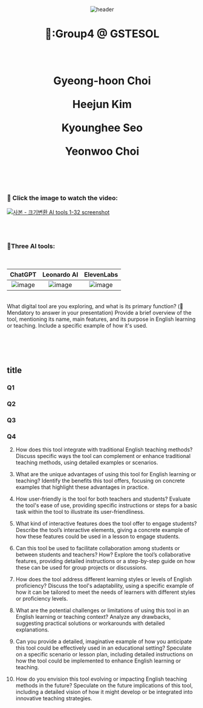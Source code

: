 <div align=center>
  
![header](https://capsule-render.vercel.app/api?type=waving&height=300&color=gradient&text=Input%20text)
</div>
  
  <div align=center>
    <h1>🐣:Group4 @ GSTESOL
  <p>   <br>
  <p>Gyeong-hoon Choi
  <p>Heejun Kim
  <p>Kyounghee Seo
  <p>Yeonwoo Choi
   <br>
   <br>
   <br>
    </div>
    
   
### 📌 Click the image to watch the video:
[![사본 - 크기변환 AI tools 1-32 screenshot](https://github.com/ShieldEdu/G4/assets/162398654/941c4fa6-3ccb-4357-a217-1c5806453ac3)](https://www.youtube.com/watch?v=pCj98OHM4vM)

   <br>
   <br>

### :rocket:Three AI tools:
   <br>
<div align=center>
   
|ChatGPT|Leonardo AI|ElevenLabs|
|:--:|:--:|:--:|
|![image](https://github.com/ShieldEdu/G4/assets/162398654/5c69852a-b528-466c-a0ca-983d8aba2f9d)|![image](https://github.com/ShieldEdu/G4/assets/162398654/2e4859fb-72c8-4ff8-9276-cdc67385f100)|![image](https://github.com/ShieldEdu/G4/assets/162398654/eec5f177-e77b-492e-ab68-7a2bcaa49cb3)|

</div>
   <br>
What digital tool are you exploring, and what is its primary function? (📌 Mendatory to answer in your presentation) Provide a brief overview of the tool, mentioning its name, main features, and its purpose in English learning or teaching. Include a specific example of how it's used.

<br>
<br>
<br>
<br>
<br>

## title


### Q1


### Q2


### Q3


### Q4


2. How does this tool integrate with traditional English teaching methods?
Discuss specific ways the tool can complement or enhance traditional teaching methods, using detailed examples or scenarios.

3. What are the unique advantages of using this tool for English learning or teaching?
Identify the benefits this tool offers, focusing on concrete examples that highlight these advantages in practice.

4. How user-friendly is the tool for both teachers and students?
Evaluate the tool's ease of use, providing specific instructions or steps for a basic task within the tool to illustrate its user-friendliness.

5. What kind of interactive features does the tool offer to engage students?
Describe the tool’s interactive elements, giving a concrete example of how these features could be used in a lesson to engage students.

6. Can this tool be used to facilitate collaboration among students or between students and teachers? How?
Explore the tool’s collaborative features, providing detailed instructions or a step-by-step guide on how these can be used for group projects or discussions.

7. How does the tool address different learning styles or levels of English proficiency?
Discuss the tool's adaptability, using a specific example of how it can be tailored to meet the needs of learners with different styles or proficiency levels.

8. What are the potential challenges or limitations of using this tool in an English learning or teaching context?
Analyze any drawbacks, suggesting practical solutions or workarounds with detailed explanations.

9. Can you provide a detailed, imaginative example of how you anticipate this tool could be effectively used in an educational setting?
Speculate on a specific scenario or lesson plan, including detailed instructions on how the tool could be implemented to enhance English learning or teaching.

10. How do you envision this tool evolving or impacting English teaching methods in the future?
Speculate on the future implications of this tool, including a detailed vision of how it might develop or be integrated into innovative teaching strategies.
